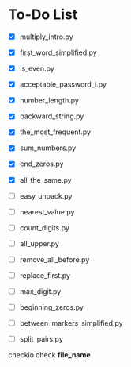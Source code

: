# To-Do List

- [x] multiply_intro.py
- [x] first_word_simplified.py
- [x] is_even.py
- [x] acceptable_password_i.py
- [x] number_length.py
- [x] backward_string.py
- [x] the_most_frequent.py
- [x] sum_numbers.py
- [x] end_zeros.py
- [x] all_the_same.py
- [ ] easy_unpack.py
- [ ] nearest_value.py
- [ ] count_digits.py
- [ ] all_upper.py
- [ ] remove_all_before.py
- [ ] replace_first.py
- [ ] max_digit.py
- [ ] beginning_zeros.py
- [ ] between_markers_simplified.py
- [ ] split_pairs.py


checkio check __file_name__